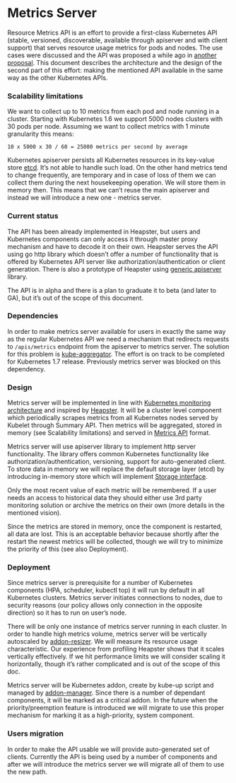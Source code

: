 Metrics Server
==============

Resource Metrics API is an effort to provide a first-class Kubernetes API
(stable, versioned, discoverable, available through apiserver and with client support)
that serves resource usage metrics for pods and nodes. The use cases were discussed
and the API was proposed a while ago in
[another proposal](https://github.com/kubernetes/community/blob/master/contributors/design-proposals/resource-metrics-api.md).
This document describes the architecture and the design of the second part of this effort:
making the mentioned API available in the same way as the other Kubernetes APIs.

### Scalability limitations ###
We want to collect up to 10 metrics from each pod and node running in a cluster.
Starting with Kubernetes 1.6 we support 5000 nodes clusters with 30 pods per node.
Assuming we want to collect metrics with 1 minute granularity this means:
```
10 x 5000 x 30 / 60 = 25000 metrics per second by average
```
 
Kubernetes apiserver persists all Kubernetes resources in its key-value store [etcd](https://coreos.com/etcd/).
It’s not able to handle such load. On the other hand metrics tend to change frequently,
are temporary and in case of loss of them we can collect them during the next housekeeping operation.
We will store them in memory then. This means that we can’t reuse the main apiserver
and instead we will introduce a new one - metrics server.

### Current status ###
The API has been already implemented in Heapster, but users and Kubernetes components
can only access it through master proxy mechanism and have to decode it on their own.
Heapster serves the API using go http library which doesn’t offer a number of functionality
that is offered by Kubernetes API server like authorization/authentication or client generation.
There is also a prototype of Heapster using [generic apiserver](https://github.com/kubernetes/apiserver) library.
 
The API is in alpha and there is a plan to graduate it to beta (and later to GA),
but it’s out of the scope of this document.

### Dependencies ###
In order to make metrics server available for users in exactly the same way
as the regular Kubernetes API we need a mechanism that redirects requests to `/apis/metrics`
endpoint from the apiserver to metrics server. The solution for this problem is
[kube-aggregator](https://github.com/kubernetes/kube-aggregator).
The effort is on track to be completed for Kubernetes 1.7 release.
Previously metrics server was blocked on this dependency.

### Design ###
Metrics server will be implemented in line with
[Kubernetes monitoring architecture](https://github.com/kubernetes/community/blob/master/contributors/design-proposals/monitoring_architecture.md)
and inspired by [Heapster](https://github.com/kubernetes/heapster).
It will be a cluster level component which periodically scrapes metrics from all Kubernetes nodes
served by Kubelet through Summary API. Then metrics will be aggregated, 
stored in memory (see Scalability limitations) and served in
[Metrics API](https://github.com/kubernetes/metrics/blob/master/pkg/apis/metrics/v1alpha1/types.go) format.
 
Metrics server will use apiserver library to implement http server functionality.
The library offers common Kubernetes functionality like authorization/authentication,
versioning, support for auto-generated client. To store data in memory we will replace
the default storage layer (etcd) by introducing in-memory store which will implement
[Storage interface](https://github.com/kubernetes/apiserver/blob/master/pkg/registry/rest/rest.go).
 
Only the most recent value of each metric will be remembered. If a user needs an access
to historical data they should either use 3rd party monitoring solution or
archive the metrics on their own (more details in the mentioned vision).
 
Since the metrics are stored in memory, once the component is restarted, all data are lost.
This is an acceptable behavior because shortly after the restart the newest metrics will be collected,
though we will try to minimize the priority of this (see also Deployment).

### Deployment ###
Since metrics server is prerequisite for a number of Kubernetes components (HPA, scheduler, kubectl top)
it will run by default in all Kubernetes clusters. Metrics server initiates connections to nodes,
due to security reasons (our policy allows only connection in the opposite direction) so it has to run on user’s node.
 
There will be only one instance of metrics server running in each cluster. In order to handle
high metrics volume, metrics server will be vertically autoscaled by
[addon-resizer](https://github.com/kubernetes/contrib/tree/master/addon-resizer).
We will measure its resource usage characteristic. Our experience from profiling Heapster shows
that it scales vertically effectively. If we hit performance limits we will consider scaling it 
horizontally, though it’s rather complicated and is out of the scope of this doc.
 
Metrics server will be Kubernetes addon, create by kube-up script and managed by
[addon-manager](https://github.com/kubernetes/kubernetes/tree/master/cluster/addons/addon-manager).
Since there is a number of dependant components, it will be marked as a critical addon.
In the future when the priority/preemption feature is introduced we will migrate to use this
proper mechanism for marking it as a high-priority, system component.

### Users migration ###
In order to make the API usable we will provide auto-generated set of clients.
Currently the API is being used by a number of components and after we will introduce
the metrics server we will migrate all of them to use the new path.

